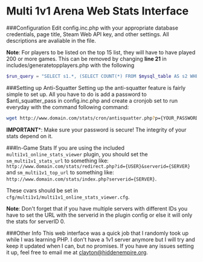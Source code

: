 Multi 1v1 Arena Web Stats Interface
=======================================

###Configuration
Edit config.inc.php with your appropriate database credentials, page title, Steam Web API key, and other settings. All descriptions are avaliable in the file.

**Note**: For players to be listed on the top 15 list, they will have to have played 200 or more games. This can be removed by changing **line 21** in includes/generatetopplayers.php with the following

```php
$run_query = "SELECT s1.*, (SELECT COUNT(*) FROM $mysql_table AS s2 WHERE s2.rating > s1.rating AND s2.wins+s2.losses > 0 $server_limit)+1 AS rank FROM $mysql_table AS s1 WHERE s1.wins+s1.losses > 0 $server_limit ORDER BY rating DESC LIMIT 0, 15";
```

###Setting up Anti-Squatter
Setting up the anti-squatter feature is fairly simple to set up. 
All you have to do is add a password to $anti_squatter_pass in config.inc.php and create a cronjob set to run everyday with the command following command:
```bash
wget http://www.domain.com/stats/cron/antisquatter.php?p={YOUR_PASSWORD} && rm -rf antisquatter.php
```
**IMPORTANT***: Make sure your password is secure! The integrity of your stats depend on it.

###In-Game Stats
If you are using the included ``multi1v1_online_stats_viewer`` plugin, you should set the ``sm_multi1v1_stats_url``  to something like:
``http://www.domain.com/stats/redirect.php?id={USER}&serverid={SERVER}`` and ``sm_multi1v1_top_url`` to something like: ``http://www.domain.com/stats/index.php?serverid={SERVER}``. 

These cvars should be set in ``cfg/multi1v1/multi1v1_online_stats_viewer.cfg``.

**Note**: Don't forget that if you have multiple servers with different IDs you have to set the URL with the serverid in the plugin config or else it will only the stats for serverID 0.

###Other Info
This web interface was a quick job that I randomly took up while I was learning PHP. I don't have a 1v1 server anymore but I will try and keep it updated when I can, but no promises. If you have any issues setting it up, feel free to email me at clayton@hiddenempire.org.
